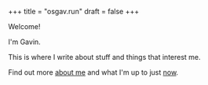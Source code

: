 
+++
title = "osgav.run"
draft = false
+++

Welcome!

I'm Gavin. 

This is where I write about stuff and things that interest me.

Find out more [about me](/whois/osgav.html) and what I'm up to just [now](/now.html).
